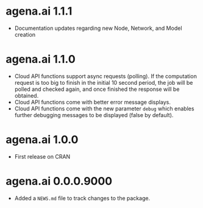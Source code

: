 # agena.ai 1.1.1

* Documentation updates regarding new Node, Network, and Model creation

# agena.ai 1.1.0

* Cloud API functions support async requests (polling). If the computation request is too big to finish in the initial 10 second period, the job will be polled and checked again, and once finished the response will be obtained.
* Cloud API functions come with better error message displays.
* Cloud API functions come with the new parameter `debug` which enables further debugging messages to be displayed (false by default).

# agena.ai 1.0.0

* First release on CRAN

# agena.ai 0.0.0.9000

* Added a `NEWS.md` file to track changes to the package.
